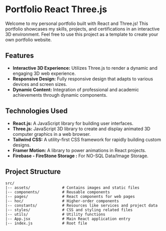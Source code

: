 # Portfolio React Three.js

Welcome to my personal portfolio built with React and Three.js! This portfolio showcases my skills, projects, and certifications in an interactive 3D environment. Feel free to use this project as a template to create your own portfolio website.

## Features

- **Interactive 3D Experience:** Utilizes Three.js to render a dynamic and engaging 3D web experience.
- **Responsive Design:** Fully responsive design that adapts to various devices and screen sizes.
- **Dynamic Content:** Integration of professional and academic achievements through dynamic components.

## Technologies Used

- **React.js:** A JavaScript library for building user interfaces.
- **Three.js:** JavaScript 3D library to create and display animated 3D computer graphics in a web browser.
- **Tailwind CSS:** A utility-first CSS framework for rapidly building custom designs.
- **Framer Motion:** A library to power animations in React projects.
- **Firebase - FireStone Storage :** For NO-SQL Data/Image Storage.

## Project Structure

```plaintext
src/
|-- assets/              # Contains images and static files
|-- components/          # Reusable components
|-- pages/               # React components for web pages
|-- hoc/                 # Higher-order components
|-- constants/           # Resources like services and project data
|-- styles/              # CSS and styling related files
|-- utils/               # Utility functions
|-- App.jsx              # Main React application entry
|-- index.js             # Root file
```
